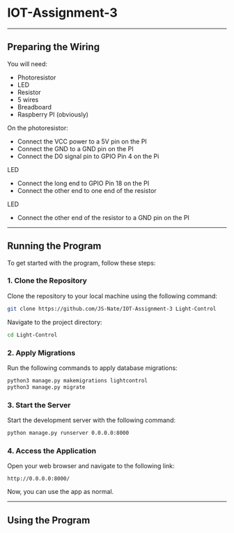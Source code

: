# IOT-Assignment-3




---

## Preparing the Wiring


You will need:
- Photoresistor
- LED
- Resistor
- 5 wires
- Breadboard
- Raspberry PI (obviously)


On the photoresistor:
- Connect the VCC power to a 5V pin on the PI
- Connect the GND to a GND pin on the PI
- Connect the D0 signal pin to GPIO Pin 4 on the Pi

LED
- Connect the long end to GPIO Pin 18 on the PI
- Connect the other end to one end of the resistor

LED
- Connect the other end of the resistor to a GND pin on the PI

---

## Running the Program

To get started with the program, follow these steps:

### 1. Clone the Repository

Clone the repository to your local machine using the following command:

```bash
git clone https://github.com/JS-Nate/IOT-Assignment-3 Light-Control
```

Navigate to the project directory:

```bash
cd Light-Control
```

### 2. Apply Migrations

Run the following commands to apply database migrations:

```bash
python3 manage.py makemigrations lightcontrol
python3 manage.py migrate
```

### 3. Start the Server

Start the development server with the following command:

```bash
python manage.py runserver 0.0.0.0:8000
```

### 4. Access the Application

Open your web browser and navigate to the following link:

```
http://0.0.0.0:8000/
```

Now, you can use the app as normal.


---

## Using the Program


